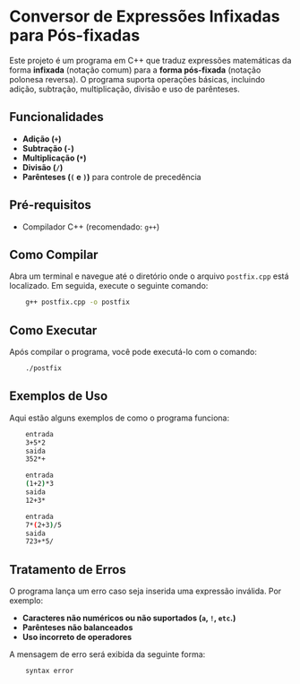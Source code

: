 # Conversor de Expressões Infixadas para Pós-fixadas

Este projeto é um programa em C++ que traduz expressões matemáticas da forma **infixada** (notação comum) para a **forma pós-fixada** (notação polonesa reversa). O programa suporta operações básicas, incluindo adição, subtração, multiplicação, divisão e uso de parênteses.

## Funcionalidades
- **Adição (`+`)**
- **Subtração (`-`)**
- **Multiplicação (`*`)**
- **Divisão (`/`)**
- **Parênteses (`(` e `)`)** para controle de precedência

## Pré-requisitos
- Compilador C++ (recomendado: `g++`)

## Como Compilar
Abra um terminal e navegue até o diretório onde o arquivo `postfix.cpp` está localizado. Em seguida, execute o seguinte comando:

```bash
    g++ postfix.cpp -o postfix
```

## Como Executar
Após compilar o programa, você pode executá-lo com o comando:

```bash
    ./postfix
```

## Exemplos de Uso
Aqui estão alguns exemplos de como o programa funciona:

```bash
    entrada
    3+5*2
    saida
    352*+

    entrada
    (1+2)*3
    saida
    12+3*

    entrada
    7*(2+3)/5
    saida
    723+*5/
```

## Tratamento de Erros
O programa lança um erro caso seja inserida uma expressão inválida. Por exemplo:

- **Caracteres não numéricos ou não suportados (`a`, `!`, `etc`.)**
- **Parênteses não balanceados**
- **Uso incorreto de operadores**

A mensagem de erro será exibida da seguinte forma:

```bash
    syntax error
```
